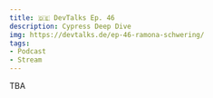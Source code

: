 ```yaml
---
title: 🇩🇪 DevTalks Ep. 46
description: Cypress Deep Dive
img: https://devtalks.de/ep-46-ramona-schwering/
tags:
- Podcast
- Stream
---
```

TBA
